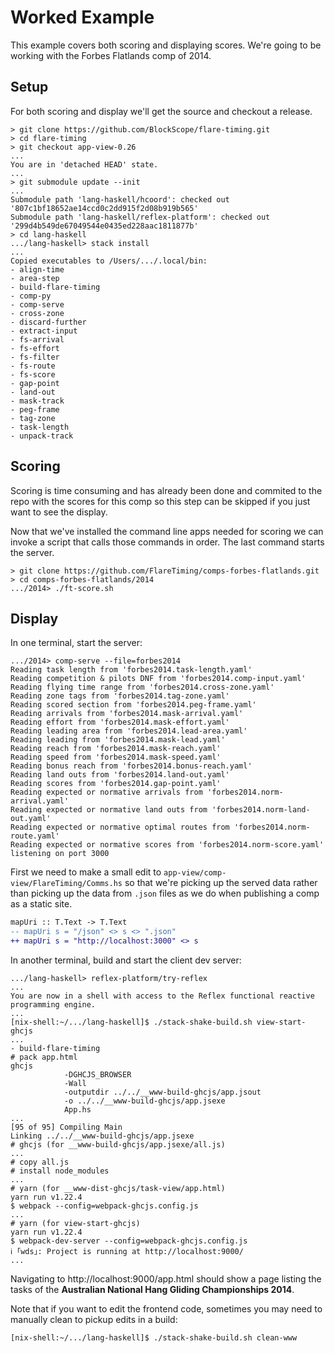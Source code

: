 # Worked Example

This example covers both scoring and displaying scores.  We're going to be
working with the Forbes Flatlands comp of 2014.

## Setup

For both scoring and display we'll get the source and checkout a release.

```
> git clone https://github.com/BlockScope/flare-timing.git
> cd flare-timing
> git checkout app-view-0.26
...
You are in 'detached HEAD' state.
...
> git submodule update --init
...
Submodule path 'lang-haskell/hcoord': checked out '807c1bf18652ae14ccd0c2dd915f2d08b919b565'
Submodule path 'lang-haskell/reflex-platform': checked out '299d4b549de67049544e0435ed228aac1811877b'
> cd lang-haskell
.../lang-haskell> stack install
...
Copied executables to /Users/.../.local/bin:
- align-time
- area-step
- build-flare-timing
- comp-py
- comp-serve
- cross-zone
- discard-further
- extract-input
- fs-arrival
- fs-effort
- fs-filter
- fs-route
- fs-score
- gap-point
- land-out
- mask-track
- peg-frame
- tag-zone
- task-length
- unpack-track
```

## Scoring

Scoring is time consuming and has already been done and commited to the repo
with the scores for this comp so this step can be skipped if you just want to
see the display.

Now that we've installed the command line apps needed for scoring we can invoke
a script that calls those commands in order. The last command starts the
server.

```
> git clone https://github.com/FlareTiming/comps-forbes-flatlands.git
> cd comps-forbes-flatlands/2014
.../2014> ./ft-score.sh
```

## Display

In one terminal, start the server:

```
.../2014> comp-serve --file=forbes2014
Reading task length from 'forbes2014.task-length.yaml'
Reading competition & pilots DNF from 'forbes2014.comp-input.yaml'
Reading flying time range from 'forbes2014.cross-zone.yaml'
Reading zone tags from 'forbes2014.tag-zone.yaml'
Reading scored section from 'forbes2014.peg-frame.yaml'
Reading arrivals from 'forbes2014.mask-arrival.yaml'
Reading effort from 'forbes2014.mask-effort.yaml'
Reading leading area from 'forbes2014.lead-area.yaml'
Reading leading from 'forbes2014.mask-lead.yaml'
Reading reach from 'forbes2014.mask-reach.yaml'
Reading speed from 'forbes2014.mask-speed.yaml'
Reading bonus reach from 'forbes2014.bonus-reach.yaml'
Reading land outs from 'forbes2014.land-out.yaml'
Reading scores from 'forbes2014.gap-point.yaml'
Reading expected or normative arrivals from 'forbes2014.norm-arrival.yaml'
Reading expected or normative land outs from 'forbes2014.norm-land-out.yaml'
Reading expected or normative optimal routes from 'forbes2014.norm-route.yaml'
Reading expected or normative scores from 'forbes2014.norm-score.yaml'
listening on port 3000
```

First we need to make a small edit to `app-view/comp-view/FlareTiming/Comms.hs`
so that we're picking up the served data rather than picking up the data from
`.json` files as we do when publishing a comp as a static site.

```diff
mapUri :: T.Text -> T.Text
-- mapUri s = "/json" <> s <> ".json"
++ mapUri s = "http://localhost:3000" <> s
```

In another terminal, build and start the client dev server:

```
.../lang-haskell> reflex-platform/try-reflex
...
You are now in a shell with access to the Reflex functional reactive programming engine.
...
[nix-shell:~/.../lang-haskell]$ ./stack-shake-build.sh view-start-ghcjs
...
- build-flare-timing
# pack app.html
ghcjs
            -DGHCJS_BROWSER
            -Wall
            -outputdir ../../__www-build-ghcjs/app.jsout
            -o ../../__www-build-ghcjs/app.jsexe
            App.hs
...
[95 of 95] Compiling Main
Linking ../../__www-build-ghcjs/app.jsexe
# ghcjs (for __www-build-ghcjs/app.jsexe/all.js)
...
# copy all.js
# install node_modules
...
# yarn (for __www-dist-ghcjs/task-view/app.html)
yarn run v1.22.4
$ webpack --config=webpack-ghcjs.config.js
...
# yarn (for view-start-ghcjs)
yarn run v1.22.4
$ webpack-dev-server --config=webpack-ghcjs.config.js
ℹ ｢wds｣: Project is running at http://localhost:9000/
...
```

Navigating to http://localhost:9000/app.html should show a page listing the
tasks of the **Australian National Hang Gliding Championships 2014**.

Note that if you want to edit the frontend code, sometimes you may need to
manually clean to pickup edits in a build:

```
[nix-shell:~/.../lang-haskell]$ ./stack-shake-build.sh clean-www
```
